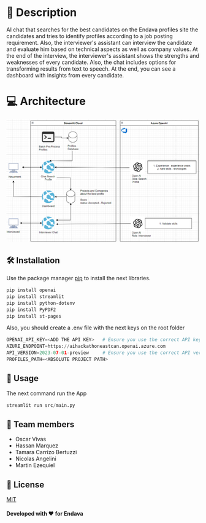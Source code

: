 # 🧐 Description

AI chat that searches for the best candidates on the Endava profiles site the candidates and tries to identify profiles according to a job posting requirement.
Also, the interviewer's assistant can interview the candidate and evaluate him based on technical aspects as well as company values. 
At the end of the interview, the interviewer's assistant shows the strengths and weaknesses of every candidate. Also, the chat includes options for transforming results from text to speech.
At the end, you can see a dashboard with insights from every candidate.

# 💻 Architecture
![Architecture](images/architecture.png)

## 🛠️ Installation

Use the package manager [pip](https://pip.pypa.io/en/stable/) to install the next libraries.

```bash
pip install openai
pip install streamlit
pip install python-dotenv
pip install PyPDF2
pip install st-pages
```

Also, you should create a .env file with the next keys on the root folder 
```python
OPENAI_API_KEY=<ADD THE API KEY>   # Ensure you use the correct API key
AZURE_ENDPOINT=https://aihackathoneastcan.openai.azure.com
API_VERSION=2023-07-01-preview     # Ensure you use the correct API version
PROFILES_PATH=<ABSOLUTE PROJECT PATH>
```

## 🚀 Usage

The next command run the App

```python
streamlit run src/main.py
```

## 🙇 Team members

* Oscar Vivas   
* Hassan Marquez
* Tamara Carrizo Bertuzzi 
* Nicolas Angelini
* Martin Ezequiel


## 🙏 License

[MIT](https://choosealicense.com/licenses/mit/)

#### Developed with ❤️ for Endava 
